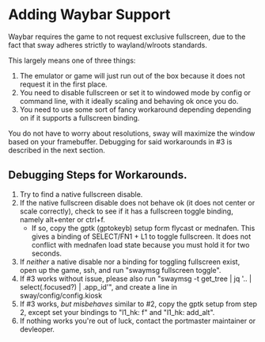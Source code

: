 # Adding Waybar Support
Waybar requires the game to not request exclusive fullscreen, due to the fact that sway adheres strictly to wayland/wlroots standards.

This largely means one of three things:
1. The emulator or game will just run out of the box because it does not request it in the first place.
2. You need to disable fullscreen or set it to windowed mode by config or command line, with it ideally scaling and behaving ok once you do.
3. You need to use some sort of fancy workaround depending depending on if it supports a fullscreen binding.

You do not have to worry about resolutions, sway will maximize the window based on your framebuffer. Debugging for said workarounds in #3 is described in the next section.

## Debugging Steps for Workarounds.
1. Try to find a native fullscreen disable.
2. If the native fullscreen disable does not behave ok (it does not center or scale correctly), check to see if it has a fullscreen toggle binding, namely alt+enter or ctrl+f.
    - If so, copy the gptk (gptokeyb) setup form flycast or mednafen. This gives a binding of SELECT/FN1 + L1 to toggle fullscreen. It does not conflict with mednafen load state because you must hold it for two seconds. 
3. If *neither* a native disable nor a binding for toggling fullscreen exist, open up the game, ssh, and run "swaymsg fullscreen toggle".
4. If #3 works without issue, please also run "swaymsg -t get_tree | jq '.. | select(.focused?) | .app_id'", and create a line in sway/config/config.kiosk
5. If #3 works, *but misbehaves* similar to #2, copy the gptk setup from step 2, except set your bindings to "l1_hk: f" and "l1_hk: add_alt".
6. If nothing works you're out of luck, contact the portmaster maintainer or devleoper.